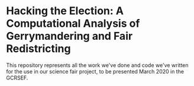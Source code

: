 # Hacking the Election: A Computational Analysis of Gerrymandering and Fair Redistricting

This repository represents all the work we've done and code we've written for the use in our science fair project,
to be presented March 2020 in the GCRSEF.

